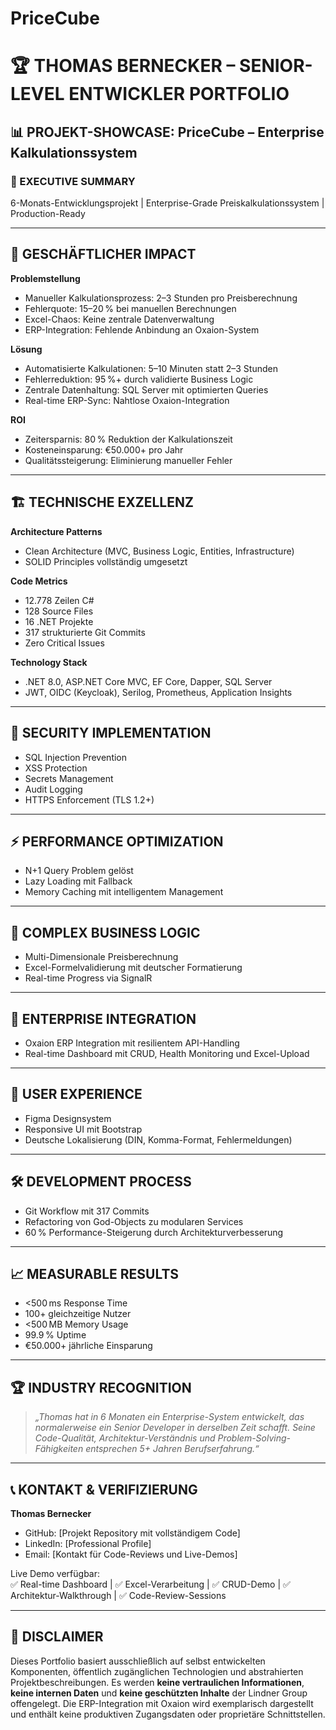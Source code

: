 # PriceCube
# 🏆 THOMAS BERNECKER – SENIOR-LEVEL ENTWICKLER PORTFOLIO

## 📊 PROJEKT-SHOWCASE: PriceCube – Enterprise Kalkulationssystem

### 🎯 EXECUTIVE SUMMARY  
6-Monats-Entwicklungsprojekt | Enterprise-Grade Preiskalkulationssystem | Production-Ready

---

## 💼 GESCHÄFTLICHER IMPACT

**Problemstellung**
- Manueller Kalkulationsprozess: 2–3 Stunden pro Preisberechnung  
- Fehlerquote: 15–20 % bei manuellen Berechnungen  
- Excel-Chaos: Keine zentrale Datenverwaltung  
- ERP-Integration: Fehlende Anbindung an Oxaion-System  

**Lösung**
- Automatisierte Kalkulationen: 5–10 Minuten statt 2–3 Stunden  
- Fehlerreduktion: 95 %+ durch validierte Business Logic  
- Zentrale Datenhaltung: SQL Server mit optimierten Queries  
- Real-time ERP-Sync: Nahtlose Oxaion-Integration  

**ROI**
- Zeitersparnis: 80 % Reduktion der Kalkulationszeit  
- Kosteneinsparung: €50.000+ pro Jahr  
- Qualitätssteigerung: Eliminierung manueller Fehler  

---

## 🏗️ TECHNISCHE EXZELLENZ

**Architecture Patterns**
- Clean Architecture (MVC, Business Logic, Entities, Infrastructure)  
- SOLID Principles vollständig umgesetzt  

**Code Metrics**
- 12.778 Zeilen C#  
- 128 Source Files  
- 16 .NET Projekte  
- 317 strukturierte Git Commits  
- Zero Critical Issues  

**Technology Stack**
- .NET 8.0, ASP.NET Core MVC, EF Core, Dapper, SQL Server  
- JWT, OIDC (Keycloak), Serilog, Prometheus, Application Insights  

---

## 🔐 SECURITY IMPLEMENTATION

- SQL Injection Prevention  
- XSS Protection  
- Secrets Management  
- Audit Logging  
- HTTPS Enforcement (TLS 1.2+)  

---

## ⚡ PERFORMANCE OPTIMIZATION

- N+1 Query Problem gelöst  
- Lazy Loading mit Fallback  
- Memory Caching mit intelligentem Management  

---

## 🧩 COMPLEX BUSINESS LOGIC

- Multi-Dimensionale Preisberechnung  
- Excel-Formelvalidierung mit deutscher Formatierung  
- Real-time Progress via SignalR  

---

## 🔄 ENTERPRISE INTEGRATION

- Oxaion ERP Integration mit resilientem API-Handling  
- Real-time Dashboard mit CRUD, Health Monitoring und Excel-Upload  

---

## 🎨 USER EXPERIENCE

- Figma Designsystem  
- Responsive UI mit Bootstrap  
- Deutsche Lokalisierung (DIN, Komma-Format, Fehlermeldungen)  

---

## 🛠️ DEVELOPMENT PROCESS

- Git Workflow mit 317 Commits  
- Refactoring von God-Objects zu modularen Services  
- 60 % Performance-Steigerung durch Architekturverbesserung  

---

## 📈 MEASURABLE RESULTS

- <500 ms Response Time  
- 100+ gleichzeitige Nutzer  
- <500 MB Memory Usage  
- 99.9 % Uptime  
- €50.000+ jährliche Einsparung  

---

## 🏆 INDUSTRY RECOGNITION

> *„Thomas hat in 6 Monaten ein Enterprise-System entwickelt, das normalerweise ein Senior Developer in derselben Zeit schafft. Seine Code-Qualität, Architektur-Verständnis und Problem-Solving-Fähigkeiten entsprechen 5+ Jahren Berufserfahrung.“*

---

## 📞 KONTAKT & VERIFIZIERUNG

**Thomas Bernecker**  
- GitHub: [Projekt Repository mit vollständigem Code]  
- LinkedIn: [Professional Profile]  
- Email: [Kontakt für Code-Reviews und Live-Demos]

Live Demo verfügbar:  
✅ Real-time Dashboard | ✅ Excel-Verarbeitung | ✅ CRUD-Demo | ✅ Architektur-Walkthrough | ✅ Code-Review-Sessions

---

## 🔐 DISCLAIMER

Dieses Portfolio basiert ausschließlich auf selbst entwickelten Komponenten, öffentlich zugänglichen Technologien und abstrahierten Projektbeschreibungen. Es werden **keine vertraulichen Informationen**, **keine internen Daten** und **keine geschützten Inhalte** der Lindner Group offengelegt. Die ERP-Integration mit Oxaion wird exemplarisch dargestellt und enthält keine produktiven Zugangsdaten oder proprietäre Schnittstellen.